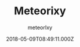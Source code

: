 ---
title: Meteorixy
github: https://github.com/meteorlxy/vuepress-theme-meteorlxy
demo: https://vuepress-theme-meteorlxy.meteorlxy.cn/
author: meteorlxy
ssg:
  - Vuepress
cms:
  - Markdown
date: 2018-05-09T08:49:11.000Z
description: ':sparkling_heart: VuePress Blog Theme - Meteorlxy'
draft: true
publish_date: '2018-05-09T08:49:11Z'
update_date: '2020-12-11T02:15:32Z'
github_star: 357
github_fork: 90
---